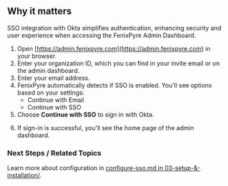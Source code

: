 
## Why it matters
SSO integration with Okta simplifies authentication, enhancing security and user experience when accessing the FenixPyre Admin Dashboard.

1. Open [https://admin.fenixpyre.com](https://admin.fenixpyre.com) in your browser.
2. Enter your organization ID, which you can find in your invite email or on the admin dashboard.
3. Enter your email address.
4. FenixPyre automatically detects if SSO is enabled. You'll see options based on your settings:
    - Continue with Email
    - Continue with SSO
5. Choose **Continue with SSO** to sign in with Okta.

<!-- VIDEO: ./media/03-setup-&-installation/sign-in-okta.mp4 | Alt: Video walkthrough of signing in with Okta | Duration: 45s -->

6. If sign-in is successful, you'll see the home page of the admin dashboard.

### Next Steps / Related Topics
Learn more about configuration in [configure-sso.md in 03-setup-&-installation/](../03-setup-&-installation/configure-sso.md).